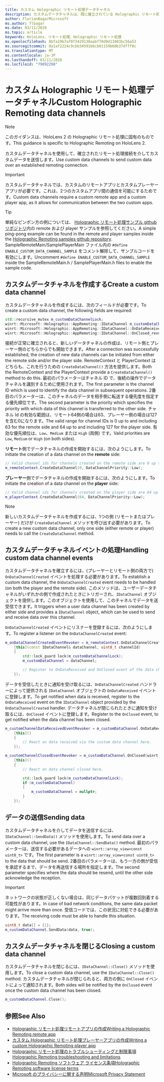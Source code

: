 ```yaml
---
title: カスタム Holographic リモート処理データチャネル
description: カスタムデータチャネルは、既に確立されている Holographic リモート処理接続を介してユーザーデータを送信するために使用できます。
author: FlorianBagarMicrosoft
ms.author: flbagar
ms.date: 03/11/2020
ms.topic: article
keywords: HoloLens、リモート処理、Holographic リモート処理
ms.openlocfilehash: 8bfa19b7af0f3429130aabf70d9d11083bc56a52
ms.sourcegitcommit: 0a1af2224c9cbb34591b6cb01159b60b37dfff0c
ms.translationtype: MT
ms.contentlocale: ja-JP
ms.lasthandoff: 03/11/2020
ms.locfileid: "79092298"
---
```

# <a name="custom-holographic-remoting-data-channels"></a><span data-ttu-id="8e112-104">カスタム Holographic リモート処理データチャネル</span><span class="sxs-lookup"><span data-stu-id="8e112-104">Custom Holographic Remoting data channels</span></span>

>[!NOTE]
><span data-ttu-id="8e112-105">このガイダンスは、HoloLens 2 の Holographic リモート処理に固有のものです。</span><span class="sxs-lookup"><span data-stu-id="8e112-105">This guidance is specific to Holographic Remoting on HoloLens 2.</span></span>

<span data-ttu-id="8e112-106">カスタムデータチャネルを使用して、確立されたリモート処理接続を介してカスタムデータを送信します。</span><span class="sxs-lookup"><span data-stu-id="8e112-106">Use custom data channels to send custom data over an established remoting connection.</span></span>

>[!IMPORTANT]
><span data-ttu-id="8e112-107">カスタムデータチャネルでは、カスタムのリモートアプリとカスタムプレーヤーアプリが必要です。これは、2つのカスタムアプリ間の通信を可能にするためです。</span><span class="sxs-lookup"><span data-stu-id="8e112-107">Custom data channels require a custom remote app and a custom player app, as it allows for communication between the two custom apps.</span></span>

>[!TIP]
><span data-ttu-id="8e112-108">単純なピンポン方の例については、 [Holographic リモート処理サンプル github リポジトリ](https://github.com/microsoft/MixedReality-HolographicRemoting-Samples)内の remote および player サンプルを参照してください。</span><span class="sxs-lookup"><span data-stu-id="8e112-108">A simple ping-pong example can be found in the remote and player samples inside the [Holographic Remoting samples github repository](https://github.com/microsoft/MixedReality-HolographicRemoting-Samples).</span></span> <span data-ttu-id="8e112-109">SampleRemoteMain/SamplePlayerMain ファイル内の ```#define ENABLE_CUSTOM_DATA_CHANNEL_SAMPLE``` をコメント解除して、サンプルコードを有効にします。</span><span class="sxs-lookup"><span data-stu-id="8e112-109">Uncomment ```#define ENABLE_CUSTOM_DATA_CHANNEL_SAMPLE``` inside the SampleRemoteMain.h / SamplePlayerMain.h files to enable the sample code.</span></span>


## <a name="create-a-custom-data-channel"></a><span data-ttu-id="8e112-110">カスタムデータチャネルを作成する</span><span class="sxs-lookup"><span data-stu-id="8e112-110">Create a custom data channel</span></span>


<span data-ttu-id="8e112-111">カスタムデータチャネルを作成するには、次のフィールドが必要です。</span><span class="sxs-lookup"><span data-stu-id="8e112-111">To create a custom data channel, the following fields are required:</span></span>
```cpp
std::recursive_mutex m_customDataChannelLock;
winrt::Microsoft::Holographic::AppRemoting::IDataChannel m_customDataChannel = nullptr;
winrt::Microsoft::Holographic::AppRemoting::IDataChannel::OnDataReceived_revoker m_customChannelDataReceivedEventRevoker;
winrt::Microsoft::Holographic::AppRemoting::IDataChannel::OnClosed_revoker m_customChannelClosedEventRevoker;
```

<span data-ttu-id="8e112-112">接続が正常に確立されると、新しいデータチャネルの作成は、リモート側とプレーヤー側のどちらからでも開始できます。</span><span class="sxs-lookup"><span data-stu-id="8e112-112">After a connection was successfully established, the creation of new data channels can be initiated from either the remote side and/or the player side.</span></span> <span data-ttu-id="8e112-113">RemoteContext と PlayerContext はどちらも、これを行うための ```CreateDataChannel()``` 方法を提供します。</span><span class="sxs-lookup"><span data-stu-id="8e112-113">Both the RemoteContext and the PlayerContext provide a ```CreateDataChannel()``` method to do this.</span></span> <span data-ttu-id="8e112-114">最初のパラメーターはチャネル ID で、後続の操作でデータチャネルを識別するために使用されます。</span><span class="sxs-lookup"><span data-stu-id="8e112-114">The first parameter is the channel ID which is used to identify the data channel in subsequent operations.</span></span> <span data-ttu-id="8e112-115">2番目のパラメーターは、このチャネルのデータを相手側に転送する優先度を指定する優先順位です。</span><span class="sxs-lookup"><span data-stu-id="8e112-115">The second parameter is the priority which specifies the priority with which data of this channel is transferred to the other side.</span></span> <span data-ttu-id="8e112-116">チャネル Id の有効な範囲は、リモート64側の場合は63、プレーヤー側の場合は127を含む0になります。</span><span class="sxs-lookup"><span data-stu-id="8e112-116">The valid range for channel IDs is 0 up to and including 63 for the remote side and 64 up to and including 127 for the player side.</span></span> <span data-ttu-id="8e112-117">有効な優先順位は、```Low```、```Medium``` または ```High``` (両側) です。</span><span class="sxs-lookup"><span data-stu-id="8e112-117">Valid priorities are ```Low```, ```Medium``` or ```High``` (on both sides).</span></span>

<span data-ttu-id="8e112-118">**リモート**側でデータチャネルの作成を開始するには、次のようにします。</span><span class="sxs-lookup"><span data-stu-id="8e112-118">To initiate the creation of a data channel on the **remote** side:</span></span>
```cpp
// Valid channel ids for channels created on the remote side are 0 up to and including 63
m_remoteContext.CreateDataChannel(0, DataChannelPriority::Low);
```

<span data-ttu-id="8e112-119">**プレーヤー**側でデータチャネルの作成を開始するには、次のようにします。</span><span class="sxs-lookup"><span data-stu-id="8e112-119">To initiate the creation of a data channel on the **player** side:</span></span>
```cpp
// Valid channel ids for channels created on the player side are 64 up to and including 127
m_playerContext.CreateDataChannel(64, DataChannelPriority::Low);
```

>[!NOTE]
><span data-ttu-id="8e112-120">新しいカスタムデータチャネルを作成するには、1つの側 (リモートまたはプレーヤー) だけが ```CreateDataChannel``` メソッドを呼び出す必要があります。</span><span class="sxs-lookup"><span data-stu-id="8e112-120">To create a new custom data channel, only one side (either remote or player) needs to call the ```CreateDataChannel``` method.</span></span>

## <a name="handling-custom-data-channel-events"></a><span data-ttu-id="8e112-121">カスタムデータチャネルイベントの処理</span><span class="sxs-lookup"><span data-stu-id="8e112-121">Handling custom data channel events</span></span>

<span data-ttu-id="8e112-122">カスタムデータチャネルを確立するには、(プレーヤーとリモート側の両方で) ```OnDataChannelCreated``` イベントを処理する必要があります。</span><span class="sxs-lookup"><span data-stu-id="8e112-122">To establish a custom data channel, the ```OnDataChannelCreated``` event needs to be handled (on both the player and the remote side).</span></span> <span data-ttu-id="8e112-123">このメソッドは、ユーザーデータチャネルがいずれかの側で作成されたときにトリガーされ、```IDataChannel``` オブジェクトを提供します。このオブジェクトを使用して、このチャネルでデータを送受信できます。</span><span class="sxs-lookup"><span data-stu-id="8e112-123">It triggers when a user data channel has been created by either side and provides a ```IDataChannel``` object, which can be used to send and receive data over this channel.</span></span>

<span data-ttu-id="8e112-124">```OnDataChannelCreated``` イベントにリスナーを登録するには、次のようにします。</span><span class="sxs-lookup"><span data-stu-id="8e112-124">To register a listener on the ```OnDataChannelCreated``` event:</span></span>
```cpp
m_onDataChannelCreatedEventRevoker = m_remoteContext.OnDataChannelCreated(winrt::auto_revoke,
    [this](const IDataChannel& dataChannel, uint8_t channelId)
    {
        std::lock_guard lock(m_customDataChannelLock);
        m_customDataChannel = dataChannel;

        // Register to OnDataReceived and OnClosed event of the data channel here, see below...
    });
```

<span data-ttu-id="8e112-125">データを受信したときに通知を受け取るには、```OnDataChannelCreated``` ハンドラーによって提供される ```IDataChannel``` オブジェクトの ```OnDataReceived``` イベントに登録します。</span><span class="sxs-lookup"><span data-stu-id="8e112-125">To get notified when data is received, register to the ```OnDataReceived``` event on the ```IDataChannel``` object provided by the ```OnDataChannelCreated``` handler.</span></span> <span data-ttu-id="8e112-126">データチャネルが閉じられたときに通知を受け取るには、```OnClosed``` イベントに登録します。</span><span class="sxs-lookup"><span data-stu-id="8e112-126">Register to the ```OnClosed``` event, to get notified when the data channel has been closed.</span></span>

```cpp
m_customChannelDataReceivedEventRevoker = m_customDataChannel.OnDataReceived(winrt::auto_revoke, 
    [this]()
    {
        // React on data received via the custom data channel here.
    });

m_customChannelClosedEventRevoker = m_customDataChannel.OnClosed(winrt::auto_revoke,
    [this]()
    {
        // React on data channel closed here.

        std::lock_guard lock(m_customDataChannelLock);
        if (m_customDataChannel)
        {
            m_customDataChannel = nullptr;
        }
    });
```

## <a name="sending-data"></a><span data-ttu-id="8e112-127">データの送信</span><span class="sxs-lookup"><span data-stu-id="8e112-127">Sending data</span></span>

<span data-ttu-id="8e112-128">カスタムデータチャネルを介してデータを送信するには、```IDataChannel::SendData()``` メソッドを使用します。</span><span class="sxs-lookup"><span data-stu-id="8e112-128">To send data over a custom data channel, use the ```IDataChannel::SendData()``` method.</span></span> <span data-ttu-id="8e112-129">最初のパラメーターは、送信する必要があるデータへの ```winrt::array_view<const uint8_t>``` です。</span><span class="sxs-lookup"><span data-stu-id="8e112-129">The first parameter is a ```winrt::array_view<const uint8_t>``` to the data that should be send.</span></span> <span data-ttu-id="8e112-130">2番目のパラメーターは、もう一方の側が受信を承認するまで、データを再送信する場所を指定します。</span><span class="sxs-lookup"><span data-stu-id="8e112-130">The second parameter specifies where the data should be resend, until the other side acknowledge the reception.</span></span> 

>[!IMPORTANT]
><span data-ttu-id="8e112-131">ネットワークの状態が正しくない場合は、同じデータパケットが複数回到着する可能性があります。</span><span class="sxs-lookup"><span data-stu-id="8e112-131">In case of bad network conditions, the same data packet might arrive more than once.</span></span> <span data-ttu-id="8e112-132">受信コードでは、この状況に対処できる必要があります。</span><span class="sxs-lookup"><span data-stu-id="8e112-132">The receiving code must be able to handle this situation.</span></span>

```cpp
uint8_t data[] = {1};
m_customDataChannel.SendData(data, true);
```

## <a name="closing-a-custom-data-channel"></a><span data-ttu-id="8e112-133">カスタムデータチャネルを閉じる</span><span class="sxs-lookup"><span data-stu-id="8e112-133">Closing a custom data channel</span></span>

<span data-ttu-id="8e112-134">カスタムデータチャネルを閉じるには、```IDataChannel::Close()``` メソッドを使用します。</span><span class="sxs-lookup"><span data-stu-id="8e112-134">To close a custom data channel, use the ```IDataChannel::Close()``` method.</span></span> <span data-ttu-id="8e112-135">カスタムデータチャネルが閉じられると、両方の側に ```OnClosed``` イベントによって通知されます。</span><span class="sxs-lookup"><span data-stu-id="8e112-135">Both sides will be notified by the ```OnClosed``` event once the custom data channel has been closed.</span></span>

```cpp
m_customDataChannel.Close();
```

## <a name="see-also"></a><span data-ttu-id="8e112-136">参照</span><span class="sxs-lookup"><span data-stu-id="8e112-136">See Also</span></span>
* [<span data-ttu-id="8e112-137">Holographic リモート処理リモートアプリの作成</span><span class="sxs-lookup"><span data-stu-id="8e112-137">Writing a Holographic Remoting remote app</span></span>](holographic-remoting-create-host.md)
* [<span data-ttu-id="8e112-138">カスタム Holographic リモート処理プレーヤーアプリの作成</span><span class="sxs-lookup"><span data-stu-id="8e112-138">Writing a custom Holographic Remoting player app</span></span>](holographic-remoting-create-player.md)
* [<span data-ttu-id="8e112-139">Holographic リモート処理のトラブルシューティングと制限事項</span><span class="sxs-lookup"><span data-stu-id="8e112-139">Holographic Remoting troubleshooting and limitations</span></span>](holographic-remoting-troubleshooting.md)
* [<span data-ttu-id="8e112-140">Holographic Remoting ソフトウェア ライセンス条項</span><span class="sxs-lookup"><span data-stu-id="8e112-140">Holographic Remoting software license terms</span></span>](https://docs.microsoft.com//legal/mixed-reality/microsoft-holographic-remoting-software-license-terms)
* [<span data-ttu-id="8e112-141">Microsoft のプライバシーに関する声明</span><span class="sxs-lookup"><span data-stu-id="8e112-141">Microsoft Privacy Statement</span></span>](https://go.microsoft.com/fwlink/?LinkId=521839)
